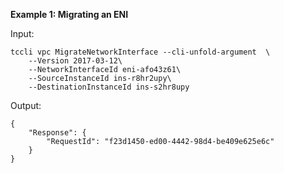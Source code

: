 **Example 1: Migrating an ENI**



Input: 

```
tccli vpc MigrateNetworkInterface --cli-unfold-argument  \
    --Version 2017-03-12\
    --NetworkInterfaceId eni-afo43z61\
    --SourceInstanceId ins-r8hr2upy\
    --DestinationInstanceId ins-s2hr8upy
```

Output: 
```
{
    "Response": {
        "RequestId": "f23d1450-ed00-4442-98d4-be409e625e6c"
    }
}
```

